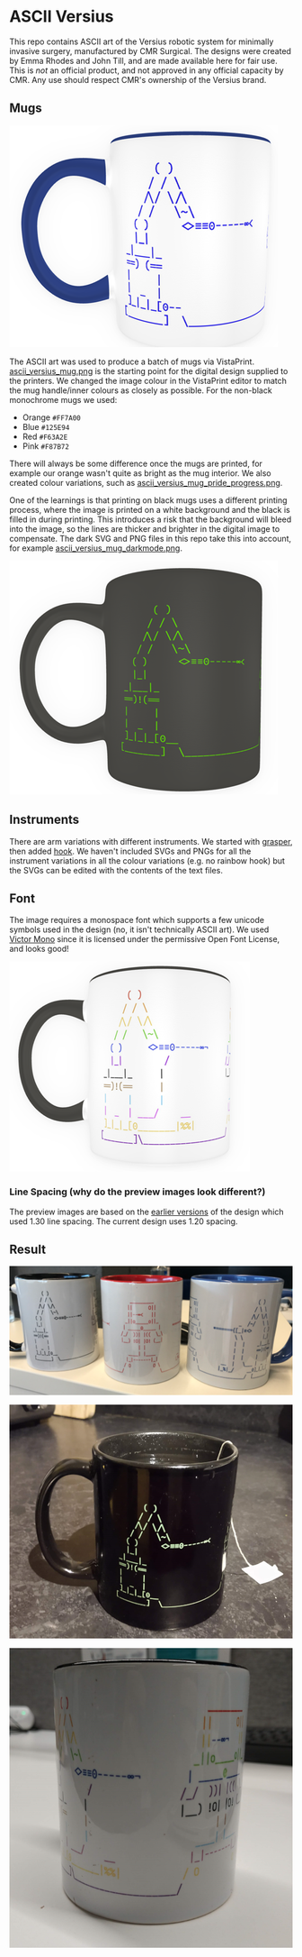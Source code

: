 # ASCII Versius
This repo contains ASCII art of the Versius robotic system for minimally invasive surgery, manufactured by CMR Surgical. The designs were created by Emma Rhodes and John Till, and are made available here for fair use. This is *not* an official product, and not approved in any official capacity by CMR. Any use should respect CMR's ownership of the Versius brand.

## Mugs
![Rendered preview of a mug](./previews/mug_preview.png "So cool!")

The ASCII art was used to produce a batch of mugs via VistaPrint. [ascii_versius_mug.png](./png/ascii_versius_mug.png) is the starting point for the digital design supplied to the printers. We changed the image colour in the VistaPrint editor to match the mug handle/inner colours as closely as possible.  For the non-black monochrome mugs we used:

- Orange `#FF7A00`
- Blue `#125E94`
- Red `#F63A2E`
- Pink `#F87B72`

There will always be some difference once the mugs are printed, for example our orange wasn't quite as bright as the mug interior.
We also created colour variations, such as [ascii_versius_mug_pride_progress.png](./png/ascii_versius_mug_pride_progress).

One of the learnings is that printing on black mugs uses a different printing process, where the image is printed on a white background and the black is filled in during printing. This introduces a risk that the background will bleed into the image, so the lines are thicker and brighter in the digital image to compensate. The dark SVG and PNG files in this repo take this into account, for example [ascii_versius_mug_darkmode.png](./png/ascii_versius_mug_darkmode).

![Rendered preview of a darkmode mug](./previews/mug_preview_darkmode.png "This took some learning and perseverence :)")

## Instruments

There are arm variations with different instruments. We started with [grasper](./txt/ascii_versius_mug.txt), then added [hook](./txt/hook.txt). We haven't included SVGs and PNGs for all the instrument variations in all the colour variations (e.g. no rainbow hook) but the SVGs can be edited with the contents of the text files.

## Font
The image requires a monospace font which supports a few unicode symbols used in the design (no, it isn't technically ASCII art). We used [Victor Mono](https://rubjo.github.io/victor-mono/) since it is licensed under the permissive Open Font License, and looks good!

![Rendered preview of a progress pride mug](./previews/mug_preview_pride.png "Nice mugshot")

### Line Spacing (why do the preview images look different?)

The preview images are based on the [earlier versions](./png/originals/) of the design which used 1.30 line spacing. The current design uses 1.20 spacing.

## Result

![Photo of three mugs](./photos/matching_trim_colours.png "Collect them all to form the whole picture")

![Photo of a darkmode mug with tea steeping](./photos/darkmode_cuppa.png "Now that's a nice cuppa")

![Photo of a progress-pride mug](./photos/progress_hook.png "Proud of the progress")

